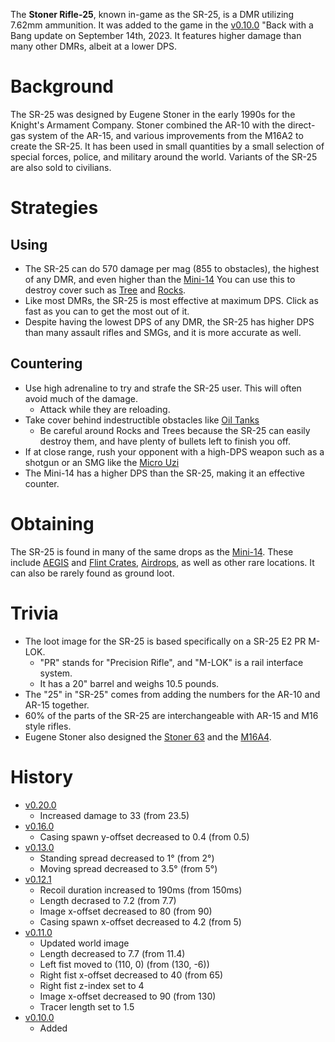 The **Stoner Rifle-25**, known in-game as the SR-25, is a DMR utilizing 7.62mm ammunition. It was added to the game in the [v0.10.0](https://github.com/HasangerGames/suroi/releases/tag/v0.10.0) "Back with a Bang update on September 14th, 2023. It features higher damage than many other DMRs, albeit at a lower DPS.

# Background

The SR-25 was designed by Eugene Stoner in the early 1990s for the Knight's Armament Company. Stoner combined the AR-10 with the direct-gas system of the AR-15, and various improvements from the M16A2 to create the SR-25. It has been used in small quantities by a small selection of special forces, police, and military around the world. Variants of the SR-25 are also sold to civilians. 

# Strategies

## Using

- The SR-25 can do 570 damage per mag (855 to obstacles), the highest of any DMR, and even higher than the [Mini-14](/weapons/guns/mini14) You can use this to destroy cover such as [Tree](/obstacles/tree) and [Rocks](/obstacles/rock).
- Like most DMRs, the SR-25 is most effective at maximum DPS. Click as fast as you can to get the most out of it.
- Despite having the lowest DPS of any DMR, the SR-25 has higher DPS than many assault rifles and SMGs, and it is more accurate as well.

## Countering

- Use high adrenaline to try and strafe the SR-25 user. This will often avoid much of the damage.
  - Attack while they are reloading.
- Take cover behind indestructible obstacles like [Oil Tanks](/obstacles/oil_tank)
  - Be careful around Rocks and Trees because the SR-25 can easily destroy them, and have plenty of bullets left to finish you off.
- If at close range, rush your opponent with a high-DPS weapon such as a shotgun or an SMG like the [Micro Uzi](/weapons/guns/micro_uzi)
- The Mini-14 has a higher DPS than the SR-25, making it an effective counter.

# Obtaining

The SR-25 is found in many of the same drops as the [Mini-14](/weapons/guns/mini14). These include [AEGIS](/obstacles/aegis_crate) and [Flint Crates](/obstacles/flint_crate), [Airdrops](/obstacles/airdrop_crate), as well as other rare locations. It can also be rarely found as ground loot.

# Trivia

- The loot image for the SR-25 is based specifically on a SR-25 E2 PR M-LOK.
  - "PR" stands for "Precision Rifle", and "M-LOK" is a rail interface system.
  - It has a 20" barrel and weighs 10.5 pounds.
- The "25" in "SR-25" comes from adding the numbers for the AR-10 and AR-15 together.
- 60% of the parts of the SR-25 are interchangeable with AR-15 and M16 style rifles.
- Eugene Stoner also designed the [Stoner 63](/weapons/guns/stoner_63) and the [M16A4](/weapons/guns/m16a4).

# History
- [v0.20.0](https://github.com/HasangerGames/suroi/releases/tag/v0.20.0)
  - Increased damage to 33 (from 23.5)
- [v0.16.0](https://github.com/HasangerGames/suroi/releases/tag/v0.16.0)
  - Casing spawn y-offset decreased to 0.4 (from 0.5)
- [v0.13.0](https://github.com/HasangerGames/suroi/releases/tag/v0.13.0)
  - Standing spread decreased to 1° (from 2°)
  - Moving spread decreased to 3.5° (from 5°)
- [v0.12.1](https://github.com/HasangerGames/suroi/releases/tag/v0.12.1)
  - Recoil duration increased to 190ms (from 150ms)
  - Length decrased to 7.2 (from 7.7)
  - Image x-offset decreased to 80 (from 90)
  - Casing spawn x-offset decreased to 4.2 (from 5)
- [v0.11.0](https://github.com/HasangerGames/suroi/releases/tag/v0.11.0)
  - Updated world image
  - Length decreased to 7.7 (from 11.4)
  - Left fist moved to (110, 0) (from (130, -6))
  - Right fist x-offset decreased to 40 (from 65)
  - Right fist z-index set to 4
  - Image x-offset decreased to 90 (from 130)
  - Tracer length set to 1.5
- [v0.10.0](https://github.com/HasangerGames/suroi/releases/tag/v0.10.0)
  - Added
